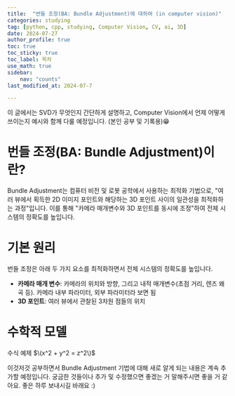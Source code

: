 ```yaml
---
title:  "번들 조정(BA: Bundle Adjustment)에 대하여 (in computer vision)" 
categories: studying
tag: [python, cpp, studying, Computer Vision, CV, ai, 3D]
date: 2024-07-27
author_profile: true
toc: true
toc_sticky: true
toc_label: 목차
use_math: true
sidebar:
    nav: "counts"
last_modified_at: 2024-07-7

---
```


이 글에서는 SVD가 무엇인지 간단하게 설명하고, Computer Vision에서 언제 어떻게 쓰이는지 예시와 함께 다룰 예정입니다. (본인 공부 및 기록용)😁

# 번들 조정(BA: Bundle Adjustment)이란?
Bundle Adjustment는 컴퓨터 비전 및 로봇 공학에서 사용하는 최적화 기법으로, "여러 뷰에서 획득한 2D 이미지 포인트와 해당하는 3D 포인트 사이의 일관성을 최적화하는 과정"입니다. 이를 통해 "카메라 매개변수와 3D 포인트를 동시에 조정"하여 전체 시스템의 정확도를 높입니다.


# 기본 원리
번들 조정은 아래 두 가지 요소를 최적화하면서 전체 시스템의 정확도를 높입니다.
- **카메라 매개 변수**: 카메라의 위치와 방향, 그리고 내적 매개변수(초점 거리, 렌즈 왜곡 등). 카메라 내부 파라미터, 외부 파라미터라 보면 됨
- **3D 포인트**: 여러 뷰에서 관찰된 3차원 점들의 위치

# 수학적 모델
수식 예제 $\(x^2 + y^2 = z^2\)$


이것저것 공부하면서 Bundle Adjustment 기법에 대해 새로 알게 되는 내용은 계속 추가할 예정입니다. 궁금한 것들이나 추가 및 수정했으면 좋겠는 거 말해주시면 좋을 거 같아요.
좋은 하루 보내시길 바래요 :)